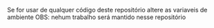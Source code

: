 Se for usar de qualquer código deste repositório altere as variaveis de ambiente
OBS: nehum trabalho será mantido nesse repositório
